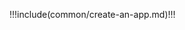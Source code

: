 <IntegrationDetailCard :title="`在 ${$localeConfig.brandName} 创建应用`">

!!!include(common/create-an-app.md)!!!

</IntegrationDetailCard>

